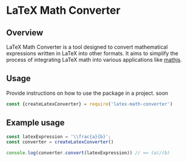 # LaTeX Math Converter

## Overview
LaTeX Math Converter is a tool designed to convert mathematical expressions written in LaTeX into other formats. It aims to simplify the process of integrating LaTeX math into various applications like  [mathjs](https://mathjs.org/).


## Usage
Provide instructions on how to use the package in a project.
soon

```js
const {createLatexConverter} = require('latex-math-converter')
``` 
## Example usage

```js
const latexExpression = '\\frac{a}{b}';
const converter = createLatexConverter()

console.log(converter.convert(latexExpression)) // => (a)/(b)
```